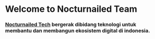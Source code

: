 # Welcome to Nocturnailed Team

### <a href="https://nocturnailed.com/">Nocturnailed Tech</a> bergerak dibidang teknologi untuk membantu dan membangun ekosistem digital di indonesia.

